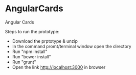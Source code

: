 # AngularCards
Angular Cards

Steps to run the prototype: 
- Download the prptotype & unzip 
- In the command promt/terminal window open the directory 
- Run "npm install" 
- Run "bower install" 
- Run "grunt" 
- Open the link <a href="http://localhost:3000">http://localhost:3000</a> in browser 
